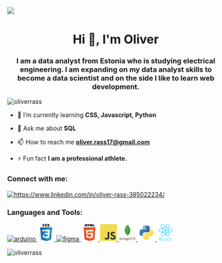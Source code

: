 <img src="https://www.google.com/imgres?imgurl=https%3A%2F%2Fmc-bcdcbf23-962c-44b4-ae98-627791-cdn-endpoint.azureedge.net%2F-%2Fmedia%2Fproject%2Femea%2Fes%2Fhero-video-stills%2Fservicios-data-analytics-es-poster.jpg%3Fcx%3D0.5%26cy%3D0.5%26cw%3D2000%26ch%3D1124%26hash%3DD7744D891510E4AA1EE522299298099E&imgrefurl=https%3A%2F%2Fes.nttdata.com%2Fservices%2Fdata-analytics&tbnid=HK_zjjyWMAnivM&vet=12ahUKEwiIlue58Oz7AhXFi8MKHZ3_B8AQMyg7egQIARB2..i&docid=G1QfzH-cW2UhYM&w=2000&h=1124&q=data%20analytics&ved=2ahUKEwiIlue58Oz7AhXFi8MKHZ3_B8AQMyg7egQIARB2">
<h1 align="center">Hi 👋, I'm Oliver</h1>
<h3 align="center">I am a data analyst from Estonia who is studying electrical engineering. I am expanding on my data analyst skills to become a data scientist and on the side I like to learn web development.</h3>

<p align="left"> <img src="https://komarev.com/ghpvc/?username=oliverrass&label=Profile%20views&color=0e75b6&style=flat" alt="oliverrass" /> </p>

- 🌱 I’m currently learning **CSS, Javascript, Python**

- 💬 Ask me about **SQL**

- 📫 How to reach me **oliver.rass17@gmail.com**

- ⚡ Fun fact **I am a professional athlete.**

<h3 align="left">Connect with me:</h3>
<p align="left">
<a href="https://linkedin.com/in/https://www.linkedin.com/in/oliver-rass-385022234/" target="blank"><img align="center" src="https://raw.githubusercontent.com/rahuldkjain/github-profile-readme-generator/master/src/images/icons/Social/linked-in-alt.svg" alt="https://www.linkedin.com/in/oliver-rass-385022234/" height="30" width="40" /></a>
</p>

<h3 align="left">Languages and Tools:</h3>
<p align="left"> <a href="https://www.arduino.cc/" target="_blank" rel="noreferrer"> <img src="https://cdn.worldvectorlogo.com/logos/arduino-1.svg" alt="arduino" width="40" height="40"/> </a> <a href="https://www.w3schools.com/css/" target="_blank" rel="noreferrer"> <img src="https://raw.githubusercontent.com/devicons/devicon/master/icons/css3/css3-original-wordmark.svg" alt="css3" width="40" height="40"/> </a> <a href="https://www.figma.com/" target="_blank" rel="noreferrer"> <img src="https://www.vectorlogo.zone/logos/figma/figma-icon.svg" alt="figma" width="40" height="40"/> </a> <a href="https://www.w3.org/html/" target="_blank" rel="noreferrer"> <img src="https://raw.githubusercontent.com/devicons/devicon/master/icons/html5/html5-original-wordmark.svg" alt="html5" width="40" height="40"/> </a> <a href="https://developer.mozilla.org/en-US/docs/Web/JavaScript" target="_blank" rel="noreferrer"> <img src="https://raw.githubusercontent.com/devicons/devicon/master/icons/javascript/javascript-original.svg" alt="javascript" width="40" height="40"/> </a> <a href="https://www.mongodb.com/" target="_blank" rel="noreferrer"> <img src="https://raw.githubusercontent.com/devicons/devicon/master/icons/mongodb/mongodb-original-wordmark.svg" alt="mongodb" width="40" height="40"/> </a> <a href="https://www.python.org" target="_blank" rel="noreferrer"> <img src="https://raw.githubusercontent.com/devicons/devicon/master/icons/python/python-original.svg" alt="python" width="40" height="40"/> </a> <a href="https://reactjs.org/" target="_blank" rel="noreferrer"> <img src="https://raw.githubusercontent.com/devicons/devicon/master/icons/react/react-original-wordmark.svg" alt="react" width="40" height="40"/> </a> </p>

<p><img align="center" src="https://github-readme-stats.vercel.app/api/top-langs?username=oliverrass&show_icons=true&locale=en&layout=compact" alt="oliverrass" /></p>
